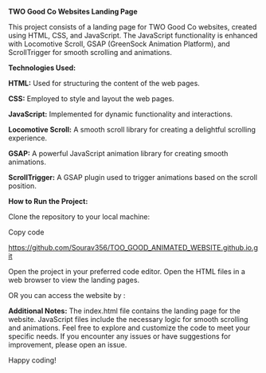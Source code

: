 **TWO Good Co Websites Landing Page**


This project consists of a landing page for TWO Good Co websites, created using HTML, CSS, and JavaScript. The JavaScript functionality is enhanced with Locomotive Scroll,
GSAP (GreenSock Animation Platform), and ScrollTrigger for smooth scrolling and animations.


**Technologies Used:**


**HTML:** Used for structuring the content of the web pages.


**CSS:** Employed to style and layout the web pages.


**JavaScript:** Implemented for dynamic functionality and interactions.


**Locomotive Scroll:** A smooth scroll library for creating a delightful scrolling experience.


**GSAP:** A powerful JavaScript animation library for creating smooth animations.


**ScrollTrigger:** A GSAP plugin used to trigger animations based on the scroll position.


**How to Run the Project:**


Clone the repository to your local machine:

Copy code


https://github.com/Sourav356/TOO_GOOD_ANIMATED_WEBSITE.github.io.git


Open the project in your preferred code editor.
Open the HTML files in a web browser to view the landing pages.


OR you can access the website by : 


**Additional Notes:**
The index.html file contains the landing page for the website.
JavaScript files include the necessary logic for smooth scrolling and animations.
Feel free to explore and customize the code to meet your specific needs. If you encounter any issues or have suggestions for improvement, please open an issue.

Happy coding!
